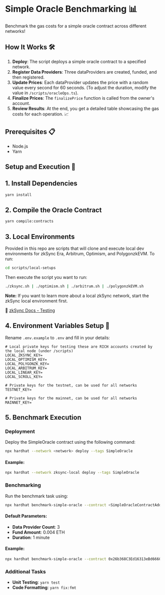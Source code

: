 # Simple Oracle Benchmarking 📊

Benchmark the gas costs for a simple oracle contract across different networks!

## How It Works 🛠

1. **Deploy**: The script deploys a simple oracle contract to a specified network.
2. **Register Data Providers**: Three dataProviders are created, funded, and then registered.
3. **Update Prices**: Each dataProvider updates the price with a random value every second for 60 seconds. (To adjust the duration, modify the value in `/scripts/oracleOps.ts`).
4. **Finalize Prices**: The `finalizePrice` function is called from the owner's account.
5. **Review Results**: At the end, you get a detailed table showcasing the gas costs for each operation. 📈

## Prerequisites 📋

- Node.js
- Yarn

## Setup and Execution 🚀

## 1. Install Dependencies

```bash
yarn install
```

## 2. Compile the Oracle Contract

```bash
yarn compile:contracts
```

## 3. Local Environments

Provided in this repo are scripts that will clone and execute local dev environments for zkSync Era, Arbitrum, Optimism, and PolygonzkEVM. To run:

```bash
cd scripts/local-setups
```

Then execute the script you want to run:
```bash
./zksync.sh | ./optimism.sh | ./arbitrum.sh | ./polygonzkEVM.sh
```

**Note:** If you want to learn more about a local zkSync network, start the zkSync local environment first. 

📖 [zkSync Docs - Testing](https://era.zksync.io/docs/tools/testing/)

## 4. Environment Variables Setup 🌳

Rename `.env.example` to `.env` and fill in your details:

```
# Local private keys for testing these are RICH accounts created by the local node (under /scripts)
LOCAL_ZKSYNC_KEY=
LOCAL_OPTIMISM_KEY=
LOCAL_POLYGONZK_KEY=
LOCAL_ARBITRUM_KEY=
LOCAL_LINEAR_KEY=
LOCAL_SCROLL_KEY=

# Private keys for the testnet, can be used for all networks
TESTNET_KEY=

# Private keys for the mainnet, can be used for all networks
MAINNET_KEY=
```

## 5. Benchmark Execution

### Deployment

Deploy the SimpleOracle contract using the following command:

```bash
npx hardhat --network <network> deploy --tags SimpleOracle
```

#### Example:

```bash
npx hardhat --network zksync-local deploy --tags SimpleOracle
```

### Benchmarking

Run the benchmark task using:

```bash
npx hardhat benchmark-simple-oracle --contract <SimpleOracleContractAddress> --data-provider-count <int> --fund-amount <int> --duration <int>
```

#### Default Parameters:
- **Data Provider Count**: 3
- **Fund Amount**: 0.004 ETH
- **Duration**: 1 minute

#### Example:

```bash
npx hardhat benchmark-simple-oracle --contract 0x26b368C3Ed16313eBd6660b72d8e4439a69
```

### Additional Tasks

- **Unit Testing**: `yarn test`
- **Code Formatting**: `yarn fix:fmt`
